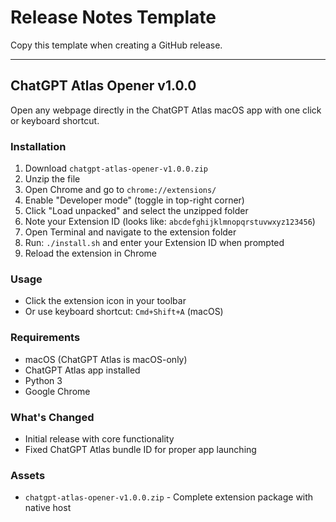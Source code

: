 # Release Notes Template

Copy this template when creating a GitHub release.

---

## ChatGPT Atlas Opener v1.0.0

Open any webpage directly in the ChatGPT Atlas macOS app with one click or keyboard shortcut.

### Installation

1. Download `chatgpt-atlas-opener-v1.0.0.zip`
2. Unzip the file
3. Open Chrome and go to `chrome://extensions/`
4. Enable "Developer mode" (toggle in top-right corner)
5. Click "Load unpacked" and select the unzipped folder
6. Note your Extension ID (looks like: `abcdefghijklmnopqrstuvwxyz123456`)
7. Open Terminal and navigate to the extension folder
8. Run: `./install.sh` and enter your Extension ID when prompted
9. Reload the extension in Chrome

### Usage

- Click the extension icon in your toolbar
- Or use keyboard shortcut: `Cmd+Shift+A` (macOS)

### Requirements

- macOS (ChatGPT Atlas is macOS-only)
- ChatGPT Atlas app installed
- Python 3
- Google Chrome

### What's Changed

- Initial release with core functionality
- Fixed ChatGPT Atlas bundle ID for proper app launching

### Assets

- `chatgpt-atlas-opener-v1.0.0.zip` - Complete extension package with native host
